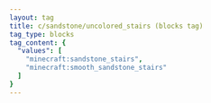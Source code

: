 ```yaml
---
layout: tag
title: c/sandstone/uncolored_stairs (blocks tag)
tag_type: blocks
tag_content: {
  "values": [
    "minecraft:sandstone_stairs",
    "minecraft:smooth_sandstone_stairs"
  ]
}
---
```

